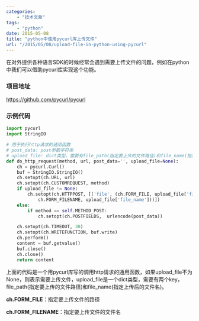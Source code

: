 ```yaml
---
categories:
    - "技术文章"
tags:
    - "python"
date: 2015-05-08
title: "python中使用pycurl库上传文件"
url: "/2015/05/08/upload-file-in-python-using-pycurl"
---
```


在对外提供各种语言SDK的时候经常会遇到需要上传文件的问题，例如在python中我们可以借助pycurl库实现这个功能。

<!--more-->

### 项目地址

https://github.com/pycurl/pycurl

### 示例代码

```python
import pycurl
import StringIO

# 用于执行http请求的通用函数
# post_data: post参数字符串
# upload_file: dict类型，需要有file_path(指定要上传的文件路径)和file_name(指定上传后的文件名)
def do_http_request(method, url, post_data='', upload_file=None): 
    ch = pycurl.Curl() 
    buf = StringIO.StringIO() 
    ch.setopt(ch.URL, url) 
    ch.setopt(ch.CUSTOMREQUEST, method) 
    if upload_file != None: 
        ch.setopt(ch.HTTPPOST, [('file', (ch.FORM_FILE, upload_file['file_path'], \ 
            ch.FORM_FILENAME, upload_file['file_name']))]) 
    else: 
        if method == self.METHOD_POST: 
            ch.setopt(ch.POSTFIELDS,  urlencode(post_data)) 

    ch.setopt(ch.TIMEOUT, 30) 
    ch.setopt(ch.WRITEFUNCTION, buf.write)
    ch.perform() 
    content = buf.getvalue()
    buf.close()
    ch.close()
    return content
```

上面的代码是一个用pycurl库写的调用http请求的通用函数，如果upload_file不为None，则表示需要上传文件，upload_file是一个dict类型，需要有两个key，file_path(指定要上传的文件路径)和file_name(指定上传后的文件名)。

**ch.FORM_FILE**：指定要上传文件的路径

**ch.FORM_FILENAME**：指定要上传文件的文件名
